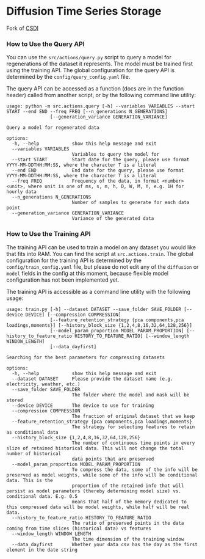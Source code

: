 # Diffusion Time Series Storage
Fork of [CSDI](https://github.com/ermongroup/CSDI)

### How to Use the Query API

You can use the `src/actions/query.py` script to query a model for regenerations of the dataset it represents. The model must be trained first using the training API. The global configuration for the query API is determined by the `config/query_config.yaml` file.

The query API can be accessed as a function (docs are in the function header) called from another script, or by the following command line utility:

```
usage: python -m src.actions.query [-h] --variables VARIABLES --start START --end END --freq FREQ [--n_generations N_GENERATIONS]
                [--generation_variance GENERATION_VARIANCE]

Query a model for regenerated data

options:
  -h, --help            show this help message and exit
  --variables VARIABLES
                        Variables to query the model for
  --start START         Start date for the query, please use format YYYY-MM-DDTHH:MM:SS, where the character T is a literal
  --end END             End date for the query, please use format YYYY-MM-DDTHH:MM:SS, where the character T is a literal
  --freq FREQ           Frequency of the data, in format <number><unit>, where unit is one of ms, s, m, h, D, W, M, Y, e.g. 1H for hourly data
  --n_generations N_GENERATIONS
                        Number of samples to generate for each data point
  --generation_variance GENERATION_VARIANCE
                        Variance of the generated data
```

### How to Use the Training API

The training API can be used to train a model on any dataset you would like that fits into RAM. You can find the script at `src.actions.train`. The global configuration for the training API is determined by the `config/train_config.yaml` file, but please do not edit any of the `diffusion` or `model` fields in the config at this moment, because flexible model configuration has not been implemented yet.

The training API is accessible as a command line utility with the following usage:

```
usage: train.py [-h] --dataset DATASET --save_folder SAVE_FOLDER [--device DEVICE] [--compression COMPRESSION]
                [--feature_retention_strategy {pca components,pca loadings,moments}] [--history_block_size {1,2,4,8,16,32,64,128,256}]
                [--model_param_proportion MODEL_PARAM_PROPORTION] [--history_to_feature_ratio HISTORY_TO_FEATURE_RATIO] [--window_length WINDOW_LENGTH]
                [--data_dayfirst]

Searching for the best parameters for compressing datasets

options:
  -h, --help            show this help message and exit
  --dataset DATASET     Please provide the dataset name (e.g. electricity, weather, etc.)
  --save_folder SAVE_FOLDER
                        The folder where the model and mask will be stored
  --device DEVICE       The device to use for training
  --compression COMPRESSION
                        The fraction of original dataset that we keep
  --feature_retention_strategy {pca components,pca loadings,moments}
                        The strategy for selecting features to retain as conditional data
  --history_block_size {1,2,4,8,16,32,64,128,256}
                        The number of continuous time points in every slize of retained historical data. This will not change the total number of historical
                        data points that are preserved
  --model_param_proportion MODEL_PARAM_PROPORTION
                        To compress the data, some of the info will be preserved as model weights, while some of the info will be conditional data. This is the
                        proportion of the retained info that will persist as model parameters (thereby determining model size) vs. conditional data. E.g. 0.5
                        means that half of the memory dedicated to this compressed data will be model weights, while half will be real data.
  --history_to_feature_ratio HISTORY_TO_FEATURE_RATIO
                        The ratio of preserved points in the data coming from time slices (historical data) vs features
  --window_length WINDOW_LENGTH
                        The time dimension of the training window
  --data_dayfirst       Whether your data csv has the day as the first element in the date string
```